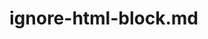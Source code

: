 # ignore-html-block.md

<style> {MD033}

##Heading 1

##  Heading 2

##Heading 3##

##  Heading 4  ##

</style>
